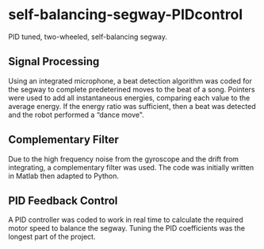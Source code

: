 # self-balancing-segway-PIDcontrol
PID tuned, two-wheeled, self-balancing segway.

## Signal Processing
Using an integrated microphone, 
a beat detection algorithm was coded for the segway to complete predeterined moves to the beat of a song.
Pointers were used to add all instantaneous energies, comparing each value to the average energy. 
If the energy ratio was sufficient, then a beat was detected and the robot performed a “dance move".

## Complementary Filter
Due to the high frequency noise from the gyroscope and the drift from integrating, a complementary filter was used. The code was initially written in Matlab then adapted to Python.

## PID Feedback Control
A PID controller was coded to work in real time to calculate the required motor speed to balance the segway.
Tuning the PID coefficients was the longest part of the project.

